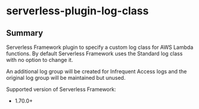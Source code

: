 # serverless-plugin-log-class

## Summary

Serverless Framework plugin to specify a custom log class for AWS Lambda
functions. By default Serverless Framework uses the Standard log class with no
option to change it.

An additional log group will be created for Infrequent Access logs and the
original log group will be maintained but unused.

Supported version of Serverless Framework:

 * 1.70.0+
